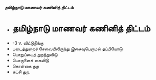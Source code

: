 **தமிழ்நாடு மாணவர் கணினித் திட்டம்**
- # தமிழ்நாடு மாணவர் கணினித் திட்டம்
- -3 v. விட்டுநீங்கு
- படைத்துறைச் சேவையிலிருந்து இசைவுபெறாமல் தப்பியோடு
- பொறுப்பைத் துறந்துவிடு
- பொருளைக் கைவிடு
- கொள்கை துற
- கட்சி துற.

